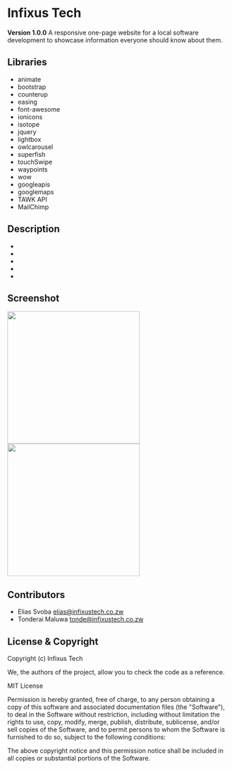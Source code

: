 # Infixus Tech
 **Version 1.0.0**
  A responsive one-page website for a local software development to showcase information everyone should know about them.
 
## Libraries

- animate
- bootstrap
- counterup
- easing
- font-awesome
- ionicons
- isotope
- jquery
- lightbox
- owlcarousel
- superfish
- touchSwipe
- waypoints
- wow
- googleapis
- googlemaps
- TAWK API
- MailChimp

## Description

- 
- 
- 
- 
-  

## Screenshot
<img src="" width="300"/>
<img src="" width="300"/>

## Contributors
- Elias Svoba <elias@infixustech.co.zw>
- Tonderai Maluwa <tonde@infixustech.co.zw>


## License & Copyright

Copyright (c) Infixus Tech

We, the authors of the project, allow you to check the code as a reference.


MIT License

Permission is hereby granted, free of charge, to any person obtaining a copy
of this software and associated documentation files (the "Software"), to deal
in the Software without restriction, including without limitation the rights
to use, copy, modify, merge, publish, distribute, sublicense, and/or sell
copies of the Software, and to permit persons to whom the Software is
furnished to do so, subject to the following conditions:

The above copyright notice and this permission notice shall be included in all
copies or substantial portions of the Software.
